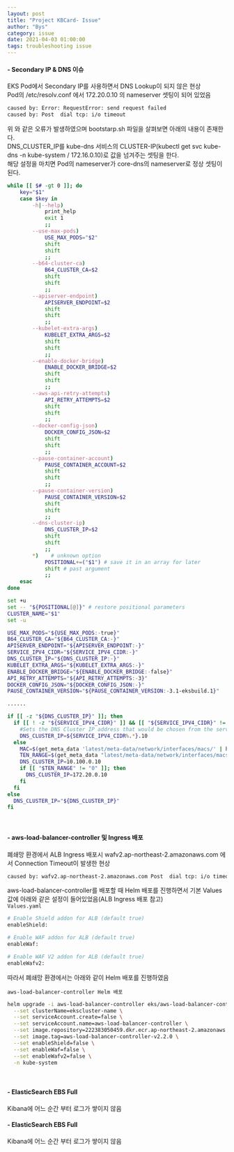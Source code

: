 ```yaml
---
layout: post
title: "Project KBCard- Issue"
author: "Bys"
category: issue
date: 2021-04-03 01:00:00
tags: troubleshooting issue
---
```


#### **- Secondary IP & DNS 이슈**

EKS Pod에서 Secondary IP를 사용하면서 DNS Lookup이 되지 않은 현상  
Pod의 /etc/resolv.conf 에서 172.20.0.10 의 nameserver 셋팅이 되어 있었음  
```bash
caused by: Error: RequestError: send request failed 
caused by: Post  dial tcp: i/o timeout
```

위 와 같은 오류가 발생하였으며 bootstarp.sh 파일을 살펴보면 아래의 내용이 존재한다.  
DNS_CLUSTER_IP를 kube-dns 서비스의 CLUSTER-IP(kubectl get svc kube-dns -n kube-system / 172.16.0.10)로 값을 넘겨주는 셋팅을 한다.  
해당 설정을 마치면 Pod의 nameserver가 core-dns의 nameserver로 정상 셋팅이 된다.  

```bash
while [[ $# -gt 0 ]]; do
    key="$1"
    case $key in
        -h|--help)
            print_help
            exit 1
            ;;
        --use-max-pods)
            USE_MAX_PODS="$2"
            shift
            shift
            ;;
        --b64-cluster-ca)
            B64_CLUSTER_CA=$2
            shift
            shift
            ;;
        --apiserver-endpoint)
            APISERVER_ENDPOINT=$2
            shift
            shift
            ;;
        --kubelet-extra-args)
            KUBELET_EXTRA_ARGS=$2
            shift
            shift
            ;;
        --enable-docker-bridge)
            ENABLE_DOCKER_BRIDGE=$2
            shift
            shift
            ;;
        --aws-api-retry-attempts)
            API_RETRY_ATTEMPTS=$2
            shift
            shift
            ;;
        --docker-config-json)
            DOCKER_CONFIG_JSON=$2
            shift
            shift
            ;;
        --pause-container-account)
            PAUSE_CONTAINER_ACCOUNT=$2
            shift
            shift
            ;;
        --pause-container-version)
            PAUSE_CONTAINER_VERSION=$2
            shift
            shift
            ;;
        --dns-cluster-ip)
            DNS_CLUSTER_IP=$2
            shift
            shift
            ;;
        *)    # unknown option
            POSITIONAL+=("$1") # save it in an array for later
            shift # past argument
            ;;
    esac
done

set +u
set -- "${POSITIONAL[@]}" # restore positional parameters
CLUSTER_NAME="$1"
set -u

USE_MAX_PODS="${USE_MAX_PODS:-true}"
B64_CLUSTER_CA="${B64_CLUSTER_CA:-}"
APISERVER_ENDPOINT="${APISERVER_ENDPOINT:-}"
SERVICE_IPV4_CIDR="${SERVICE_IPV4_CIDR:-}"
DNS_CLUSTER_IP="${DNS_CLUSTER_IP:-}"
KUBELET_EXTRA_ARGS="${KUBELET_EXTRA_ARGS:-}"
ENABLE_DOCKER_BRIDGE="${ENABLE_DOCKER_BRIDGE:-false}"
API_RETRY_ATTEMPTS="${API_RETRY_ATTEMPTS:-3}"
DOCKER_CONFIG_JSON="${DOCKER_CONFIG_JSON:-}"
PAUSE_CONTAINER_VERSION="${PAUSE_CONTAINER_VERSION:-3.1-eksbuild.1}"

......

if [[ -z "${DNS_CLUSTER_IP}" ]]; then
  if [[ ! -z "${SERVICE_IPV4_CIDR}" ]] && [[ "${SERVICE_IPV4_CIDR}" != "None" ]] ; then
    #Sets the DNS Cluster IP address that would be chosen from the serviceIpv4Cidr. (x.y.z.10)
    DNS_CLUSTER_IP=${SERVICE_IPV4_CIDR%.*}.10
  else
    MAC=$(get_meta_data 'latest/meta-data/network/interfaces/macs/' | head -n 1 | sed 's/\/$//')
    TEN_RANGE=$(get_meta_data "latest/meta-data/network/interfaces/macs/$MAC/vpc-ipv4-cidr-blocks" | grep -c '^10\..*' || true )
    DNS_CLUSTER_IP=10.100.0.10
    if [[ "$TEN_RANGE" != "0" ]]; then
      DNS_CLUSTER_IP=172.20.0.10
    fi
  fi
else
  DNS_CLUSTER_IP="${DNS_CLUSTER_IP}"
fi
```
<br>


#### **- aws-load-balancer-controller 및 Ingress 배포**

폐쇄망 환경에서 ALB Ingress 배포시 wafv2.ap-northeast-2.amazonaws.com 에서 Connection Timeout이 발생한 현상  
```bash
caused by: wafv2.ap-northeast-2.amazonaws.com Post  dial tcp: i/o timeout
```

aws-load-balancer-controller를 배포할 때 Helm 배포를 진행하면서 기본 Values 값에 아래와 같은 설정이 들어있었음(ALB Ingress 배포 참고)  
`Values.yaml`
```bash
# Enable Shield addon for ALB (default true)
enableShield:

# Enable WAF addon for ALB (default true)
enableWaf:

# Enable WAF V2 addon for ALB (default true)
enableWafv2:
```

따라서 폐쇄망 환경에서는 아래와 같이 Helm 배포를 진행하였음  

`aws-load-balancer-controller Helm 배포`
```bash
helm upgrade -i aws-load-balancer-controller eks/aws-load-balancer-controller \
  --set clusterName=ekscluster-name \
  --set serviceAccount.create=false \
  --set serviceAccount.name=aws-load-balancer-controller \
  --set image.repository=222383050459.dkr.ecr.ap-northeast-2.amazonaws.com/opensource-components \
  --set image.tag=aws-load-balancer-controller-v2.2.0 \
  --set enableShield=false \
  --set enableWaf=false \
  --set enableWafv2=false \
  -n kube-system
```
<br>


#### **- ElasticSearch EBS Full**
Kibana에 어느 순간 부터 로그가 쌓이지 않음  




#### **- ElasticSearch EBS Full**

Kibana에 어느 순간 부터 로그가 쌓이지 않음  